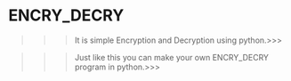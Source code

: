 # ENCRY_DECRY

>>>It is simple Encryption and Decryption using python.>>>

>>>Just like this you can make your own ENCRY_DECRY program in python.>>>
